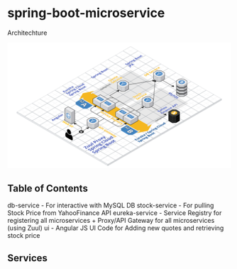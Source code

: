 # spring-boot-microservice
Architechture

![ScreenShot](SpringServices.png "Architechture")

## Table of Contents
db-service - For interactive with MySQL DB
stock-service - For pulling Stock Price from YahooFinance API
eureka-service - Service Registry for registering all microservices + Proxy/API Gateway for all microservices (using Zuul)
ui - Angular JS UI Code for Adding new quotes and retrieving stock price

## Services


